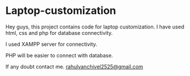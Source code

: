 # Laptop-customization
Hey guys, this project contains code for laptop customization. I have used html, css and php for database connectivity.

I used XAMPP server for connectivity.

PHP will be easier to connect with database.

If any doubt contact me.
rahulvanchivel2525@gmail.com
